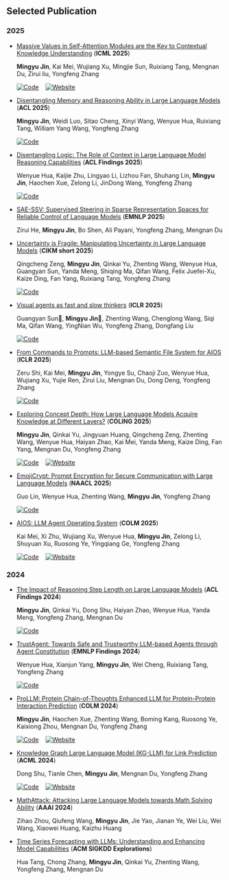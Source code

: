 ## Selected Publication
### 2025
- [Massive Values in Self-Attention Modules are the Key to Contextual Knowledge Understanding](https://arxiv.org/abs/2502.01563) (**ICML 2025**)

  **Mingyu Jin**, Kai Mei, Wujiang Xu, Mingjie Sun, Ruixiang Tang, Mengnan Du, Zirui liu, Yongfeng Zhang
  
  [![Code](https://img.shields.io/badge/Code-on%20GitHub-000?logo=github&logoColor=white)](https://github.com/MingyuJ666/Rope_with_LLM) &nbsp;&nbsp;
  [![Website](https://img.shields.io/badge/Project-Homepage-0A7EB4?logo=google-chrome&logoColor=white)](https://mingyuj666.github.io/massive_value/)
- [Disentangling Memory and Reasoning Ability in Large Language Models](https://arxiv.org/abs/2411.13504) (**ACL 2025**)

  **Mingyu Jin**, Weidi Luo, Sitao Cheng, Xinyi Wang, Wenyue Hua, Ruixiang Tang, William Yang Wang, Yongfeng Zhang
  
  [![Code](https://img.shields.io/badge/Code-on%20GitHub-000?logo=github&logoColor=white)](https://github.com/MingyuJ666/Rope_with_LLM)

 - [Disentangling Logic: The Role of Context in Large Language Model Reasoning Capabilities](https://arxiv.org/pdf/2406.02787) (**ACL Findings 2025**)

   Wenyue Hua, Kaijie Zhu, Lingyao Li, Lizhou Fan, Shuhang Lin, **Mingyu Jin**, Haochen Xue, Zelong Li, JinDong Wang, Yongfeng Zhang

   [![Code](https://img.shields.io/badge/Code-on%20GitHub-000?logo=github&logoColor=white)](https://github.com/agiresearch/ContextHub)

 - [SAE-SSV: Supervised Steering in Sparse Representation Spaces for Reliable Control of Language Models](https://arxiv.org/abs/2505.16188) (**EMNLP 2025**)

   Zirui He, **Mingyu Jin**,  Bo Shen, Ali Payani, Yongfeng Zhang, Mengnan Du
   
- [Uncertainty is Fragile: Manipulating Uncertainty in Large Language Models](https://arxiv.org/pdf/2407.11282?) (**CIKM short 2025**)

  Qingcheng Zeng, **Mingyu Jin**, Qinkai Yu, Zhenting Wang, Wenyue Hua, Guangyan Sun, Yanda Meng, Shiqing Ma, Qifan Wang, Felix Juefei-Xu, Kaize Ding, Fan Yang, Ruixiang Tang, Yongfeng Zhang

  [![Code](https://img.shields.io/badge/Code-on%20GitHub-000?logo=github&logoColor=white)](https://github.com/qcznlp/uncertainty_attack) 

  
- [Visual agents as fast and slow thinkers](https://arxiv.org/abs/2408.08862) (**ICLR 2025**)

  Guangyan Sun🌟, **Mingyu Jin🌟**, Zhenting Wang, Chenglong Wang, Siqi Ma, Qifan Wang, YingNian Wu, Yongfeng Zhang, Dongfang Liu

  [![Code](https://img.shields.io/badge/Code-on%20GitHub-000?logo=github&logoColor=white)](https://github.com/GuangyanS/Sys2-LLaVA) 
- [From Commands to Prompts: LLM-based Semantic File System for AIOS](https://arxiv.org/abs/2410.11843) (**ICLR 2025**)

  Zeru Shi, Kai Mei, **Mingyu Jin**, Yongye Su, Chaoji Zuo, Wenyue Hua, Wujiang Xu, Yujie Ren, Zirui Liu, Mengnan Du, Dong Deng, Yongfeng Zhang

  [![Code](https://img.shields.io/badge/Code-on%20GitHub-000?logo=github&logoColor=white)](https://github.com/agiresearch/AIOS-LSFS) 
- [Exploring Concept Depth: How Large Language Models Acquire Knowledge at Different Layers?](https://arxiv.org/abs/2404.07066) (**COLING 2025**)

  **Mingyu Jin**, Qinkai Yu, Jingyuan Huang, Qingcheng Zeng, Zhenting Wang, Wenyue Hua, Haiyan Zhao, Kai Mei, Yanda Meng, Kaize Ding, Fan Yang, Mengnan Du, Yongfeng Zhang
  
  [![Code](https://img.shields.io/badge/Code-on%20GitHub-000?logo=github&logoColor=white)](https://github.com/Luckfort/CD) &nbsp;&nbsp;
  [![Website](https://img.shields.io/badge/Project-Homepage-0A7EB4?logo=google-chrome&logoColor=white)](https://luckfort.github.io/explore_CD/)
  
- [EmojiCrypt: Prompt Encryption for Secure Communication with Large Language Models](https://arxiv.org/abs/2402.05868) (**NAACL 2025**)

  Guo Lin, Wenyue Hua, Zhenting Wang, **Mingyu Jin**, Yongfeng Zhang

  [![Code](https://img.shields.io/badge/Code-on%20GitHub-000?logo=github&logoColor=white)](https://github.com/agiresearch/EmojiCrypt)

- [AIOS: LLM Agent Operating System](https://arxiv.org/abs/2403.16971) (**COLM 2025**)

   Kai Mei, Xi Zhu, Wujiang Xu, Wenyue Hua, **Mingyu Jin**, Zelong Li, Shuyuan Xu, Ruosong Ye, Yingqiang Ge, Yongfeng Zhang
  
  [![Code](https://img.shields.io/badge/Code-on%20GitHub-000?logo=github&logoColor=white)](https://github.com/agiresearch/AIOS) &nbsp;&nbsp;
  [![Website](https://img.shields.io/badge/Project-Homepage-0A7EB4?logo=google-chrome&logoColor=white)](https://www.aios.foundation/)

  

### 2024
- [The Impact of Reasoning Step Length on Large Language Models](https://arxiv.org/abs/2401.04925) (**ACL Findings 2024**) 

  **Mingyu Jin**, Qinkai Yu, Dong Shu, Haiyan Zhao, Wenyue Hua, Yanda Meng, Yongfeng Zhang, Mengnan Du
  
  [![Code](https://img.shields.io/badge/Code-on%20GitHub-000?logo=github&logoColor=white)](https://github.com/MingyuJ666/The-Impact-of-Reasoning-Step-Length-on-Large-Language-Models)
  
- [TrustAgent: Towards Safe and Trustworthy LLM-based Agents through Agent Constitution](https://arxiv.org/abs/2402.01586) (**EMNLP Findings 2024**)

  Wenyue Hua, Xianjun Yang, **Mingyu Jin**, Wei Cheng, Ruixiang Tang, Yongfeng Zhang

  [![Code](https://img.shields.io/badge/Code-on%20GitHub-000?logo=github&logoColor=white)](https://github.com/agiresearch/TrustAgent) &nbsp;&nbsp;
- [ProLLM: Protein Chain-of-Thoughts Enhanced LLM for Protein-Protein Interaction Prediction](https://www.biorxiv.org/content/10.1101/2024.04.18.590025v1) (**COLM 2024**)

  **Mingyu Jin**, Haochen Xue, Zhenting Wang, Boming Kang, Ruosong Ye, Kaixiong Zhou, Mengnan Du, Yongfeng Zhang

  [![Code](https://img.shields.io/badge/Code-on%20GitHub-000?logo=github&logoColor=white)](https://github.com/MingyuJ666/ProLLM) &nbsp;&nbsp;
  [![Website](https://img.shields.io/badge/Project-Homepage-0A7EB4?logo=google-chrome&logoColor=white)](https://tiuxuxsh76075.github.io/prollm.github.io/)


- [Knowledge Graph Large Language Model (KG-LLM) for Link Prediction](https://arxiv.org/pdf/2403.07311) (**ACML 2024**)

  Dong Shu, Tianle Chen, **Mingyu Jin**, Mengnan Du, Yongfeng Zhang
  
  [![Code](https://img.shields.io/badge/Code-on%20GitHub-000?logo=github&logoColor=white)](https://github.com/rutgerswiselab/KG-LLM) &nbsp;&nbsp;
  [![Website](https://img.shields.io/badge/Project-Homepage-0A7EB4?logo=google-chrome&logoColor=white)](https://tizzzzy.github.io/kgllm.github.io/)



- [MathAttack: Attacking Large Language Models towards Math Solving Ability](https://ojs.aaai.org/index.php/AAAI/article/view/29949) (**AAAI 2024**)

  Zihao Zhou, Qiufeng Wang, **Mingyu Jin**, Jie Yao, Jianan Ye, Wei Liu, Wei Wang, Xiaowei Huang, Kaizhu Huang

- [Time Series Forecasting with LLMs: Understanding and Enhancing Model Capabilities](https://arxiv.org/abs/2402.10835) (**ACM SIGKDD Explorations**)

  Hua Tang, Chong Zhang, **Mingyu Jin**, Qinkai Yu, Zhenting Wang, Yongfeng Zhang, Mengnan Du



